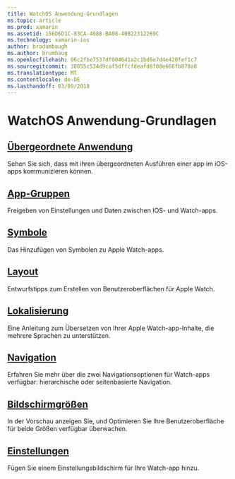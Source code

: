 ```yaml
---
title: WatchOS Anwendung-Grundlagen
ms.topic: article
ms.prod: xamarin
ms.assetid: 156D6D1C-83CA-4088-BA08-40B22312269C
ms.technology: xamarin-ios
author: bradumbaugh
ms.author: brumbaug
ms.openlocfilehash: 06c2fbe7537df004641a2c1bd6e7d4e420fef1c7
ms.sourcegitcommit: 30055c534d9caf5dffcfdeafd6f08e666fb870a8
ms.translationtype: MT
ms.contentlocale: de-DE
ms.lasthandoff: 03/09/2018
---
```

# <a name="watchos-application-fundamentals"></a>WatchOS Anwendung-Grundlagen

##  <a name="parent-applicationioswatchosapp-fundamentalsparent-appmd"></a>[Übergeordnete Anwendung](~/ios/watchos/app-fundamentals/parent-app.md)

Sehen Sie sich, dass mit ihren übergeordneten Ausführen einer app im iOS-apps kommunizieren können.

##  <a name="app-groupsioswatchosapp-fundamentalsapp-groupsmd"></a>[App-Gruppen](~/ios/watchos/app-fundamentals/app-groups.md)

Freigeben von Einstellungen und Daten zwischen IOS- und Watch-apps.

##  <a name="iconsioswatchosapp-fundamentalsiconsmd"></a>[Symbole](~/ios/watchos/app-fundamentals/icons.md)

Das Hinzufügen von Symbolen zu Apple Watch-apps.

##  <a name="layoutioswatchosapp-fundamentalslayoutmd"></a>[Layout](~/ios/watchos/app-fundamentals/layout.md)

Entwurfstipps zum Erstellen von Benutzeroberflächen für Apple Watch.

##  <a name="localizationioswatchosapp-fundamentalslocalizationmd"></a>[Lokalisierung](~/ios/watchos/app-fundamentals/localization.md)

Eine Anleitung zum Übersetzen von Ihrer Apple Watch-app-Inhalte, die mehrere Sprachen zu unterstützen.

##  <a name="navigationioswatchosapp-fundamentalsnavigationmd"></a>[Navigation](~/ios/watchos/app-fundamentals/navigation.md)

Erfahren Sie mehr über die zwei Navigationsoptionen für Watch-apps verfügbar: hierarchische oder seitenbasierte Navigation.

##  <a name="screen-sizesioswatchosapp-fundamentalsscreen-sizesmd"></a>[Bildschirmgrößen](~/ios/watchos/app-fundamentals/screen-sizes.md)

In der Vorschau anzeigen Sie, und Optimieren Sie Ihre Benutzeroberfläche für beide Größen verfügbar überwachen.

##  <a name="settingsioswatchosapp-fundamentalssettingsmd"></a>[Einstellungen](~/ios/watchos/app-fundamentals/settings.md)

Fügen Sie einem Einstellungsbildschirm für Ihre Watch-app hinzu.

